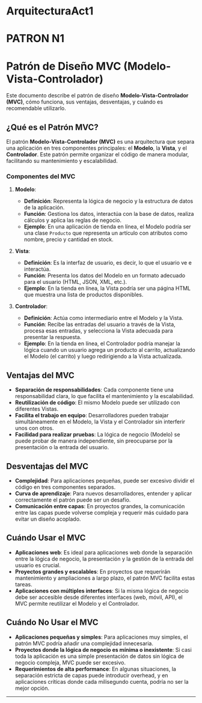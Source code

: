# ArquitecturaAct1 

# PATRON N1

# Patrón de Diseño MVC (Modelo-Vista-Controlador)

Este documento describe el patrón de diseño **Modelo-Vista-Controlador (MVC)**, cómo funciona, sus ventajas, desventajas, y cuándo es recomendable utilizarlo.

## ¿Qué es el Patrón MVC?

El patrón **Modelo-Vista-Controlador (MVC)** es una arquitectura que separa una aplicación en tres componentes principales: el **Modelo**, la **Vista**, y el **Controlador**. Este patrón permite organizar el código de manera modular, facilitando su mantenimiento y escalabilidad.

### Componentes del MVC

1. **Modelo**:
   - **Definición**: Representa la lógica de negocio y la estructura de datos de la aplicación.
   - **Función**: Gestiona los datos, interactúa con la base de datos, realiza cálculos y aplica las reglas de negocio.
   - **Ejemplo**: En una aplicación de tienda en línea, el Modelo podría ser una clase `Producto` que representa un artículo con atributos como nombre, precio y cantidad en stock.

2. **Vista**:
   - **Definición**: Es la interfaz de usuario, es decir, lo que el usuario ve e interactúa.
   - **Función**: Presenta los datos del Modelo en un formato adecuado para el usuario (HTML, JSON, XML, etc.).
   - **Ejemplo**: En la tienda en línea, la Vista podría ser una página HTML que muestra una lista de productos disponibles.

3. **Controlador**:
   - **Definición**: Actúa como intermediario entre el Modelo y la Vista.
   - **Función**: Recibe las entradas del usuario a través de la Vista, procesa esas entradas, y selecciona la Vista adecuada para presentar la respuesta.
   - **Ejemplo**: En la tienda en línea, el Controlador podría manejar la lógica cuando un usuario agrega un producto al carrito, actualizando el Modelo (el carrito) y luego redirigiendo a la Vista actualizada.

## Ventajas del MVC

- **Separación de responsabilidades**: Cada componente tiene una responsabilidad clara, lo que facilita el mantenimiento y la escalabilidad.
- **Reutilización de código**: El mismo Modelo puede ser utilizado con diferentes Vistas.
- **Facilita el trabajo en equipo**: Desarrolladores pueden trabajar simultáneamente en el Modelo, la Vista y el Controlador sin interferir unos con otros.
- **Facilidad para realizar pruebas**: La lógica de negocio (Modelo) se puede probar de manera independiente, sin preocuparse por la presentación o la entrada del usuario.

## Desventajas del MVC

- **Complejidad**: Para aplicaciones pequeñas, puede ser excesivo dividir el código en tres componentes separados.
- **Curva de aprendizaje**: Para nuevos desarrolladores, entender y aplicar correctamente el patrón puede ser un desafío.
- **Comunicación entre capas**: En proyectos grandes, la comunicación entre las capas puede volverse compleja y requerir más cuidado para evitar un diseño acoplado.

## Cuándo Usar el MVC

- **Aplicaciones web**: Es ideal para aplicaciones web donde la separación entre la lógica de negocio, la presentación y la gestión de la entrada del usuario es crucial.
- **Proyectos grandes y escalables**: En proyectos que requerirán mantenimiento y ampliaciones a largo plazo, el patrón MVC facilita estas tareas.
- **Aplicaciones con múltiples interfaces**: Si la misma lógica de negocio debe ser accesible desde diferentes interfaces (web, móvil, API), el MVC permite reutilizar el Modelo y el Controlador.

## Cuándo No Usar el MVC

- **Aplicaciones pequeñas y simples**: Para aplicaciones muy simples, el patrón MVC podría añadir una complejidad innecesaria.
- **Proyectos donde la lógica de negocio es mínima o inexistente**: Si casi toda la aplicación es una simple presentación de datos sin lógica de negocio compleja, MVC puede ser excesivo.
- **Requerimientos de alta performance**: En algunas situaciones, la separación estricta de capas puede introducir overhead, y en aplicaciones críticas donde cada milisegundo cuenta, podría no ser la mejor opción.

---

